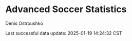 # Advanced Soccer Statistics
Denis Ostroushko

<!-- gfm -->

Last successful data update: 2025-01-19 14:24:32 CST
